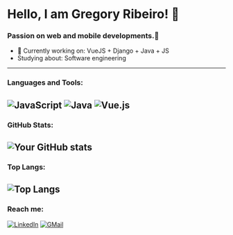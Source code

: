 # Hello, I am Gregory Ribeiro! 👋
### Passion on web and mobile developments.🚀 
- 🌱  Currently working on: VueJS + Django + Java + JS
- Studying about: Software engineering
---
### Languages and Tools:
![JavaScript](https://img.shields.io/badge/-JavaScript-F7DF1E?style=flat-square&logo=javascript&logoColor=black)
![Java](https://img.shields.io/badge/Java-ED8B00?style=flat-square&logo=openjdk&logoColor=white)
![Vue.js](https://img.shields.io/badge/-Vue.js-4FC08D?style=flat-square&logo=vue.js&logoColor=white)
---
### GitHub Stats:
![Your GitHub stats](https://github-readme-stats.vercel.app/api?username=eugreg&show_icons=true&theme=radical)
---
### Top Langs:
![Top Langs](https://github-readme-stats.vercel.app/api/top-langs/?username=eugreg&layout=compact&theme=radical)
---
### Reach me:
[![LinkedIn](https://img.shields.io/badge/-LinkedIn-0077B5?style=flat-square&logo=linkedin&logoColor=white)]([https://www.linkedin.com/in//](https://www.linkedin.com/in/gregory-ribeiro-76b748272/))
[![GMail](https://img.shields.io/badge/Gmail-D14836?style=flat-square&logo=gmail&logoColor=white)](mailto:gregoryribeiro00@gmail.com)
